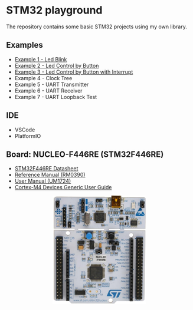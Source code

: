 # STM32 playground
The repository contains some basic STM32 projects using my own library.

## Examples
* [Example 1 - Led Blink](./examples/led_blink/README.md)
* [Example 2 - Led Control by Button](./examples/led_control_by_button/README.md)
* [Example 3 - Led Control by Button with Interrupt](./examples/led_control_by_button_with_interrupt/README.md)
* Example 4 - Clock Tree
* Example 5 - UART Transmitter
* Example 6 - UART Receiver
* Example 7 - UART Loopback Test

## IDE
* VSCode
* PlatformIO

## Board: NUCLEO-F446RE (STM32F446RE)
* [STM32F446RE Datasheet](./datasheet/stm32f446re.pdf)
* [Reference Manual (RM0390)](./datasheet/RM0390_reference_manual.pdf)
* [User Manual (UM1724)](./datasheet/UM1724_user_manual.pdf)
* [Cortex-M4 Devices Generic User Guide](./datasheet/Cortex-M4_Devices_Generic_User_Guide.pdf)

<p align='center'>
    <img src="./img/STM32F446RE.png" width="50%" />
</p>